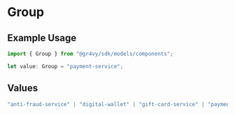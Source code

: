 # Group

## Example Usage

```typescript
import { Group } from "@gr4vy/sdk/models/components";

let value: Group = "payment-service";
```

## Values

```typescript
"anti-fraud-service" | "digital-wallet" | "gift-card-service" | "payment-service"
```